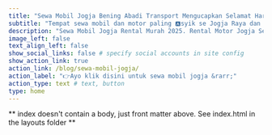 ```yaml
---
title: "Sewa Mobil Jogja Bening Abadi Transport Mengucapkan Selamat Hari Natal 🎄 Dan Tahun Baru 2025 🎉!!"
subtitle: "Tempat sewa mobil dan motor paling 🅰️syik se Jogja Raya dan sekitarnya dengan harga terjangkau, Sewa Mobil Jogja Mulai 250k/Hari | Sewa Motor Mulai 70k/Hari | Penginapan Mulai 175k/Malam, dengan cabang di Stasiun Lempuyangan d🅰️n UMY Gamping Yogyakarta🚧 🚧"
description: "Sewa Mobil Jogja Rental Murah 2025. Rental Motor Jogja Sewa Murah dan Penginapan Murah Jogja. W🅰️ 0818-267-443. Lokasi dekat UGM dan UNY Samirono Jogja... SELAMAT HARI NATAL UNTUK YG MERAYAKAN 🧑‍🎄 DAN SELAMAT TAHUN BARU UNTUK SEMUANYA ARGGHHHH🥳🤩!!!!🎉 MARI LIBURAN DI JOGJA PAKE 🛵🚗 PLAT 🆎YEAHHH🤩🤩!!!"
image_left: false
text_align_left: false
show_social_links: false # specify social accounts in site config
show_action_link: true
action_link: /blog/sewa-mobil-jogja/
action_label: "👉Ayo klik disini untuk sewa mobil jogja &rarr;"
action_type: text # text, button
type: home
---
```


** index doesn't contain a body, just front matter above.
See index.html in the layouts folder **
